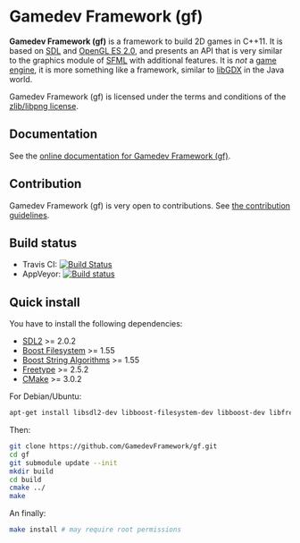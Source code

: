 # Gamedev Framework (gf)

__Gamedev Framework (gf)__ is a framework to build 2D games in C++11. It is based on [SDL](https://www.libsdl.org/) and [OpenGL ES 2.0](https://www.khronos.org/opengles/2_X/), and presents an API that is very similar to the graphics module of [SFML](http://www.sfml-dev.org/) with additional features. It is _not_ a [game engine](https://en.wikipedia.org/wiki/Game_engine), it is more something like a framework, similar to [libGDX](https://libgdx.badlogicgames.com/) in the Java world.

Gamedev Framework (gf) is licensed under the terms and conditions of the [zlib/libpng license](https://opensource.org/licenses/Zlib).

## Documentation

See the [online documentation for Gamedev Framework (gf)](http://gamedevframework.github.io/).

## Contribution

Gamedev Framework (gf) is very open to contributions. See [the contribution guidelines](CONTRIBUTING.md).

## Build status

- Travis CI: [![Build Status](https://travis-ci.org/GamedevFramework/gf.svg?branch=develop)](https://travis-ci.org/GamedevFramework/gf)
- AppVeyor: [![Build status](https://ci.appveyor.com/api/projects/status/orf21jbkpoweigjf?svg=true)](https://ci.appveyor.com/project/jube/gf)

## Quick install

You have to install the following dependencies:

- [SDL2](https://www.libsdl.org/) >= 2.0.2
- [Boost Filesystem](http://www.boost.org/doc/libs/release/libs/filesystem/) >= 1.55
- [Boost String Algorithms](http://www.boost.org/doc/libs/release/libs/algorithm/string/) >= 1.55
- [Freetype](http://freetype.org/) >= 2.5.2
- [CMake](https://cmake.org/) >= 3.0.2

For Debian/Ubuntu:

```sh
apt-get install libsdl2-dev libboost-filesystem-dev libboost-dev libfreetype6-dev cmake
```

Then:

```sh
git clone https://github.com/GamedevFramework/gf.git
cd gf
git submodule update --init
mkdir build
cd build
cmake ../
make
```

An finally:

```sh
make install # may require root permissions
```

